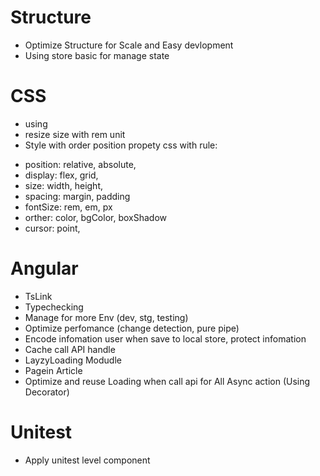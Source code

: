 # Structure

- Optimize Structure for Scale and Easy devlopment
- Using store basic for manage state

# CSS

- using
- resize size with rem unit
- Style with order position propety css with rule:

* position: relative, absolute,
* display: flex, grid,
* size: width, height,
* spacing: margin, padding
* fontSize: rem, em, px
* orther: color, bgColor, boxShadow
* cursor: point,

# Angular

- TsLink
- Typechecking
- Manage for more Env (dev, stg, testing)
- Optimize perfomance (change detection, pure pipe)
- Encode infomation user when save to local store, protect infomation
- Cache call API handle
- LayzyLoading Modudle
- Pagein Article
- Optimize and reuse Loading when call api for All Async action (Using Decorator)

# Unitest

- Apply unitest level component
